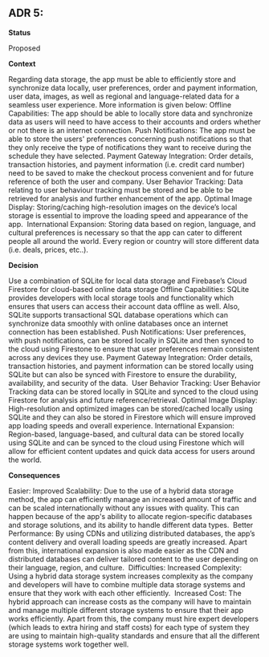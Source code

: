 ## **ADR 5:**

**Status**

Proposed

**Context**

Regarding data storage, the app must be able to efficiently store and synchronize data locally, user preferences, order and payment information, user data, images, as well as regional and language-related data for a seamless user experience. More information is given below: Offline Capabilities: The app should be able to locally store data and synchronize data as users will need to have access to their accounts and orders whether or not there is an internet connection. Push Notifications: The app must be able to store the users' preferences concerning push notifications so that they only receive the type of notifications they want to receive during the schedule they have selected. Payment Gateway Integration: Order details, transaction histories, and payment information (i.e. credit card number) need to be saved to make the checkout process convenient and for future reference of both the user and company. User Behavior Tracking: Data relating to user behaviour tracking must be stored and be able to be retrieved for analysis and further enhancement of the app. Optimal Image Display: Storing/caching high-resolution images on the device’s local storage is essential to improve the loading speed and appearance of the app.  International Expansion: Storing data based on region, language, and cultural preferences is necessary so that the app can cater to different people all around the world. Every region or country will store different data (i.e. deals, prices, etc..). 

**Decision**

Use a combination of SQLite for local data storage and Firebase’s Cloud Firestore for cloud-based online data storage Offline Capabilities: SQLite provides developers with local storage tools and functionality which ensures that users can access their account data offline as well. Also, SQLite supports transactional SQL database operations which can synchronize data smoothly with online databases once an internet connection has been established. Push Notifications: User preferences, with push notifications, can be stored locally in SQLite and then synced to the cloud using Firestone to ensure that user preferences remain consistent across any devices they use. Payment Gateway Integration: Order details, transaction histories, and payment information can be stored locally using SQLite but can also be synced with Firestore to ensure the durability, availability, and security of the data.  User Behavior Tracking: User Behavior Tracking data can be stored locally in SQLite and synced to the cloud using Firestore for analysis and future reference/retrieval. Optimal Image Display: High-resolution and optimized images can be stored/cached locally using SQLite and they can also be stored in Firestore which will ensure improved app loading speeds and overall experience. International Expansion: Region-based, language-based, and cultural data can be stored locally using SQLite and can be synced to the cloud using Firestone which will allow for efficient content updates and quick data access for users around the world.  

**Consequences**

 Easier: Improved Scalability: Due to the use of a hybrid data storage method, the app can efficiently manage an increased amount of traffic and can be scaled internationally without any issues with quality. This can happen because of the app's ability to allocate region-specific databases and storage solutions, and its ability to handle different data types.  Better Performance: By using CDNs and utilizing distributed databases, the app’s content delivery and overall loading speeds are greatly increased. Apart from this, international expansion is also made easier as the CDN and distributed databases can deliver tailored content to the user depending on their language, region, and culture.  
 Difficulties: Increased Complexity: Using a hybrid data storage system increases complexity as the company and developers will have to combine multiple data storage systems and ensure that they work with each other efficiently.  Increased Cost: The hybrid approach can increase costs as the company will have to maintain and manage multiple different storage systems to ensure that their app works efficiently. Apart from this, the company must hire expert developers (which leads to extra hiring and staff costs) for each type of system they are using to maintain high-quality standards and ensure that all the different storage systems work together well. 
